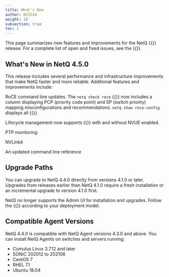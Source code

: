```yaml
---
title: What's New
author: NVIDIA
weight: 10
subsection: true
toc: 1
---
```


This page summarizes new features and improvements for the NetQ {{<version>}} release. For a complete list of open and fixed issues, see the {{<link title="NVIDIA NetQ 4.5 Release Notes" text="release notes">}}.

<!-- vale off -->
## What's New in NetQ 4.5.0
<!-- vale on -->
This release includes several performance and infrastructure improvements that make NetQ faster and more reliable. Additional features and improvements include:


RoCE command line updates. The `netq check roce` {{<link title="check#netq-check-roce" text="command output">}} now includes a column displaying PCP (priority code point) and SP (switch priority) mapping misconfigurations and recommendations. `netq show roce-config` displays all {{<link title="RoCE#view-the-roce-configuration" text="PCP and SP mappings">}}.

Lifecycle management now supports {{<link title="Upgrade Cumulus Linux Using LCM" text="upgrades to Cumulus Linux 5.0.0 and later">}} with and without NVUE enabled.

PTP monitoring

NVLink4

An updated command line reference


## Upgrade Paths

You can upgrade to NetQ 4.4.0 directly from versions 4.1.0 or later. Upgrades from releases earlier than NetQ 4.1.0 require a fresh installation or an incremental upgrade to version 4.1.0 first.

NetQ no longer supports the Admin UI for installation and upgrades. Follow the {{<link title="Installation Management" text="updated instructions">}} according to your deployment model.
## Compatible Agent Versions

NetQ 4.4.0 is compatible with NetQ Agent versions 4.3.0 and above. You can install NetQ Agents on switches and servers running:

- Cumulus Linux 3.7.12 and later
- SONiC 202012 to 202106
- CentOS 7
- RHEL 7.1
- Ubuntu 18.04


